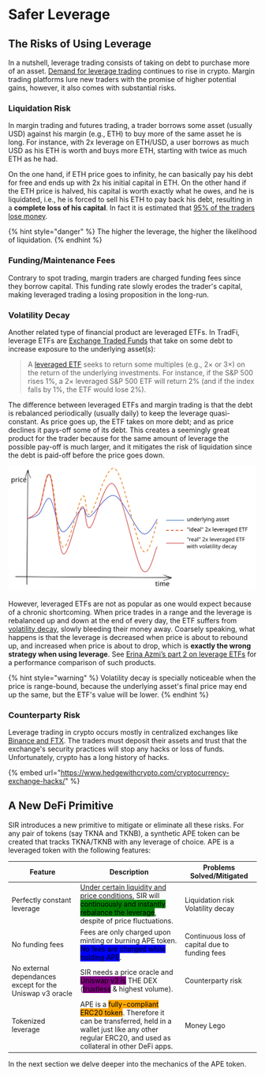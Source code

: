 # Safer Leverage

## The Risks of Using Leverage

In a nutshell, leverage trading consists of taking on debt to purchase more of an asset. [Demand for leverage trading](https://finance.yahoo.com/news/ethereum-based-leverage-trading-protocol-162512422.html) continues to rise in crypto. Margin trading platforms lure new traders with the promise of higher potential gains, however, it also comes with substantial risks.

### Liquidation Risk

In margin trading and futures trading, a trader borrows some asset (usually USD) against his margin (e.g., ETH) to buy more of the same asset he is long. For instance, with 2x leverage on ETH/USD, a user borrows as much USD as his ETH is worth and buys more ETH, starting with twice as much ETH as he had.

On the one hand, if ETH price goes to infinity, he can basically pay his debt for free and ends up with 2x his initial capital in ETH. On the other hand if the ETH price is halved, his capital is worth exactly what he owes, and he is liquidated, i.e., he is forced to sell his ETH to pay back his debt, resulting in a **complete loss of his capital**.  In fact it is estimated that [95% of the traders lose money](https://cointelegraph.com/news/day-trading-bitcoin-why-95-of-traders-lose-money-and-fail).

{% hint style="danger" %}
The higher the leverage, the higher the likelihood of liquidation.
{% endhint %}

### Funding/Maintenance Fees

Contrary to spot trading, margin traders are charged funding fees since they borrow capital. This funding rate slowly erodes the trader's capital, making leveraged trading a losing proposition in the long-run.

### Volatility Decay

Another related type of financial product are leveraged ETFs. In TradFi, leverage ETFs are [Exchange Traded Funds](https://www.investopedia.com/terms/e/etf.asp) that take on some debt to increase exposure to the underlying asset(s):

> A [leveraged ETF](https://www.investopedia.com/terms/l/leveraged-etf.asp) seeks to return some multiples (e.g., 2× or 3×) on the return of the underlying investments. For instance, if the S\&P 500 rises 1%, a 2× leveraged S\&P 500 ETF will return 2% (and if the index falls by 1%, the ETF would lose 2%).

The difference between leveraged ETFs and margin trading is that the debt is rebalanced periodically (usually daily) to keep the leverage quasi-constant. As price goes up, the ETF takes on more debt; and as price declines it pays-off some of its debt. This creates a seemingly great product for the trader because for the same amount of leverage the possible pay-off is much larger, and it mitigates the risk of liquidation since the debt is paid-off before the price goes down.

<img src="../../.gitbook/assets/file.drawing.svg" alt="Made up example of the effects of volatility decay on leveraged ETFs" class="gitbook-drawing">

However, leveraged ETFs are not as popular as one would expect because of a chronic shortcoming. When price trades in a range and the leverage is rebalanced up and down at the end of every day, the ETF suffers from [volatility decay](https://www.coingecko.com/buzz/part-1-introduction-to-crypto-leveraged-etf), slowly bleeding their money away. Coarsely speaking, what happens is that the leverage is decreased when price is about to rebound up, and increased when price is about to drop, which is **exactly the wrong strategy when using leverage**. See [Erina Azmi’s part 2 on leverage ETFs](https://www.coingecko.com/buzz/part-2-deep-dive-into-decentralized-leveraged-etfs) for a performance comparison of such products.

{% hint style="warning" %}
Volatility decay is specially noticeable when the price is range-bound, because the underlying asset's final price may end up the same, but the ETF's value will be lower.
{% endhint %}

### Counterparty Risk

Leverage trading in crypto occurs mostly in centralized exchanges like [Binance and FTX](https://coinmarketcap.com/rankings/exchanges/derivatives/). The traders must deposit their assets and trust that the exchange's security practices will stop any hacks or loss of funds. Unfortunately, crypto has a long history of hacks.&#x20;

{% embed url="https://www.hedgewithcrypto.com/cryptocurrency-exchange-hacks/" %}

## A New DeFi Primitive

SIR introduces a new primitive to mitigate or eliminate all these risks. For any pair of tokens (say TKNA and TKNB), a synthetic APE token can be created that tracks TKNA/TKNB with any leverage of choice. APE is a leveraged token with the following features:

| Feature                                                  | Description                                                                                                                                                                                                                                               | Problems Solved/Mitigated                      |
| -------------------------------------------------------- | --------------------------------------------------------------------------------------------------------------------------------------------------------------------------------------------------------------------------------------------------------- | ---------------------------------------------- |
| Perfectly constant leverage                              | [Under certain liquidity and price conditions](../../the-protocol/leverage-rebalancing/price-stability-range.md), SIR will <mark style="background-color:green;">continuously and instantly rebalance the leverage</mark>, despite of price fluctuations. | <p>Liquidation risk<br>Volatility decay</p>    |
| No funding fees                                          | Fees are only charged upon minting or burning APE token. <mark style="background-color:blue;">No fees are charged while holding APE</mark>.                                                                                                               | Continuous loss of capital due to funding fees |
| No external dependances except for the Uniswap v3 oracle | SIR needs a price oracle and <mark style="background-color:purple;">Uniswap v3 is</mark> THE DEX (<mark style="background-color:purple;">trustless</mark> & highest volume).                                                                              | Counterparty risk                              |
| Tokenized leverage                                       | APE is a <mark style="background-color:orange;">fully-compliant ERC20 token</mark>. Therefore it can be transferred, held in a wallet just like any other regular ERC20, and used as collateral in other DeFi apps.                                       | Money Lego                                     |

In the next section we delve deeper into the mechanics of the APE token.
